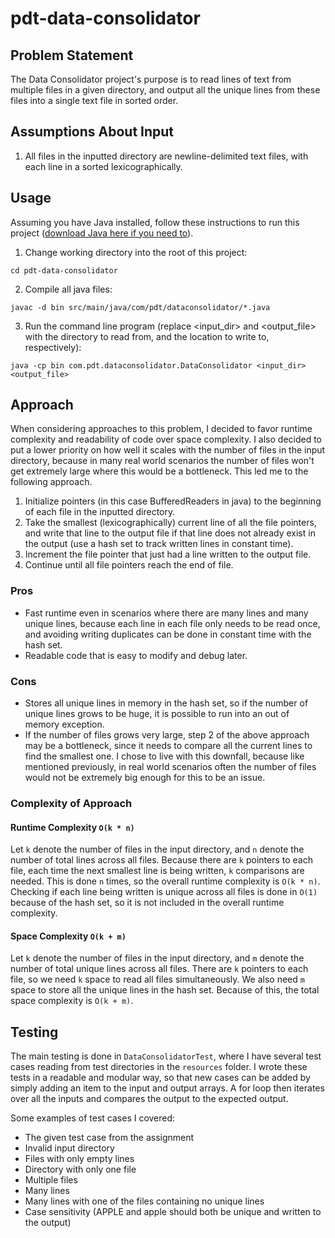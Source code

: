 # pdt-data-consolidator

## Problem Statement
The Data Consolidator project's purpose is to read lines of text from multiple files in a given directory, and output all the unique lines from these files into a single text file in sorted order.

## Assumptions About Input
1. All files in the inputted directory are newline-delimited text files, with each line in a sorted lexicographically.

## Usage
Assuming you have Java installed, follow these instructions to run this project ([download Java here if you need to](https://www.oracle.com/java/technologies/downloads/)).
1. Change working directory into the root of this project:
```
cd pdt-data-consolidator
```
2. Compile all java files:
```
javac -d bin src/main/java/com/pdt/dataconsolidator/*.java
```
3. Run the command line program (replace <input_dir> and <output_file> with the directory to read from, and the location to write to, respectively):
```
java -cp bin com.pdt.dataconsolidator.DataConsolidator <input_dir> <output_file>
```

## Approach 
When considering approaches to this problem, I decided to favor runtime complexity and readability of code over space complexity. I also decided to put a lower priority on how well it scales with the number of files in the input directory, because in many real world scenarios the number of files won't get extremely large where this would be a bottleneck. This led me to the following approach.
1. Initialize pointers (in this case BufferedReaders in java) to the beginning of each file in the inputted directory.
2. Take the smallest (lexicographically) current line of all the file pointers, and write that line to the output file if that line does not already exist in the output (use a hash set to track written lines in constant time).
3. Increment the file pointer that just had a line written to the output file.
4. Continue until all file pointers reach the end of file.

### Pros
- Fast runtime even in scenarios where there are many lines and many unique lines, because each line in each file only needs to be read once, and avoiding writing duplicates can be done in constant time with the hash set.
- Readable code that is easy to modify and debug later.

### Cons
- Stores all unique lines in memory in the hash set, so if the number of unique lines grows to be huge, it is possible to run into an out of memory exception.
- If the number of files grows very large, step 2 of the above approach may be a bottleneck, since it needs to compare all the current lines to find the smallest one. I chose to live with this downfall, because like mentioned previously, in real world scenarios often the number of files would not be extremely big enough for this to be an issue.

### Complexity of Approach
#### Runtime Complexity `O(k * n)`
Let `k` denote the number of files in the input directory, and `n` denote the number of total lines across all files.
Because there are `k` pointers to each file, each time the next smallest line is being written, `k` comparisons are needed. This is done `n` times, so the overall runtime complexity is `O(k * n)`. Checking if each line being written is unique across all files is done in `O(1)` because of the hash set, so it is not included in the overall runtime complexity.

#### Space Complexity `O(k + m)`
Let `k` denote the number of files in the input directory, and `m` denote the number of total unique lines across all files.
There are `k` pointers to each file, so we need `k` space to read all files simultaneously. We also need `m` space to store all the unique lines in the hash set. Because of this, the total space complexity is `O(k + m)`.

## Testing
The main testing is done in `DataConsolidatorTest`, where I have several test cases reading from test directories in the `resources` folder. I wrote these tests in a readable and modular way, so that new cases can be added by simply adding an item to the input and output arrays. A for loop then iterates over all the inputs and compares the output to the expected output.

Some examples of test cases I covered:
- The given test case from the assignment
- Invalid input directory
- Files with only empty lines
- Directory with only one file
- Multiple files
- Many lines
- Many lines with one of the files containing no unique lines
- Case sensitivity (APPLE and apple should both be unique and written to the output)
